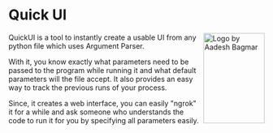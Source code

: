 # Quick UI
<img src="https://user-images.githubusercontent.com/7254105/47854958-2dd7f600-de09-11e8-9e23-3f2dd7d172f5.png" align="right"
     title="Logo by Aadesh Bagmar" width="120" height="178">
QuickUI is a tool to instantly create a usable UI from any python file which uses Argument Parser.  
 
With it, you know exactly what parameters need to be passed to the program while running it and what default parameters will the file accept. 
It also provides an easy way to track the previous runs of your process.  

Since, it creates a web interface,
you can easily "ngrok" it for a while and ask someone who understands the code to run it for you by specifying all parameters easily.



 